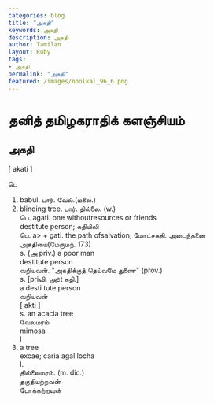```yaml
---  
categories: blog  
title: "அகதி"
keywords: அகதி  
description: அகதி
author: Tamilan  
layout: Ruby  
tags:     
- அகதி
permalink: "அகதி"  
featured: /images/noolkal_96_6.png  
--- 
```

# தனித் தமிழகராதிக் களஞ்சியம்
## அகதி

[ akati ]  
  
பெ  
1. babul. பார். வேல்.(மலை.)  
2. blinding tree. பார். தில்லை. (w.)  
பெ. agati. one withoutresources or friends  
destitute person; கதியிலி  
பெ. a> + gati. the path ofsalvation; மோட்சகதி. அடைந்தனை அகதியை(மேருமந். 173)  
s. (அ priv.) a poor man  
destitute person  
வறியவன். "அகதிக்குத் தெய்வமே துணை" (prov.)  
s. [priவி. அet கதி.]  
a desti tute person  
வறியவன்  
[ akti ]  
s. an acacia tree  
வேலமரம்  
mimosa  
l  
2. a tree  
excae; caria agal locha  
l.  
தில்லைமரம். (m. dic.)  
தகுதியற்றவன்  
போக்கற்றவன்
